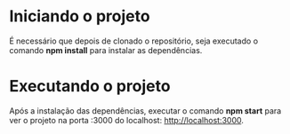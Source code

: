 # Iniciando o projeto

É necessário que depois de clonado o repositório, seja executado o comando **npm
install** para instalar as dependências.

# Executando o projeto

Após a instalação das dependências, executar o comando **npm start** para ver o
projeto na porta :3000 do localhost:
[http://localhost:3000](http://localhost:3000).
